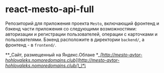 # react-mesto-api-full

Репозиторий для приложения проекта `Mesto`, включающий фронтенд и бэкенд части приложения со следующими возможностями: авторизации и регистрации пользователей, операции с карточками и пользователями. Бэкенд расположите в директории `backend/`, а фронтенд - в `frontend/`.

**\_Сайт, размещенный на Яндекс.Облаке
**_[http://mesto-avtor-hohlovaleks.nomoredomains.club](http://mesto-avtor-hohlovaleks.nomoredomains.club/)_\*\*

